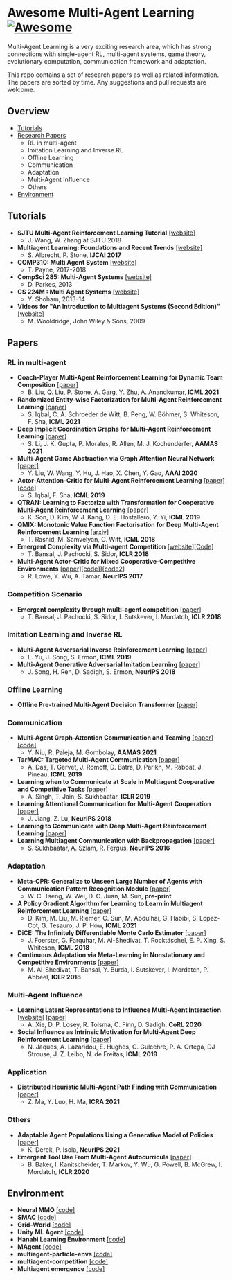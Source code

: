 # Awesome Multi-Agent Learning [![Awesome](https://cdn.rawgit.com/sindresorhus/awesome/d7305f38d29fed78fa85652e3a63e154dd8e8829/media/badge.svg)](https://github.com/sindresorhus/awesome)
Multi-Agent Learning is a very exciting research area, which has strong connections with single-agent RL, multi-agent systems, game theory, evolutionary computation, communication framework and adaptation.

This repo contains a set of research papers as well as related information. The papers are sorted by time. Any suggestions and pull requests are welcome.

## Overview
 - [Tutorials](#tutorials)
 - [Research Papers](#papers)
    - RL in multi-agent
    - Imitation Learning and Inverse RL
    - Offline Learning
    - Communication
    - Adaptation
    - Multi-Agent Influence
    - Others
 - [Environment](#environment)

## Tutorials
- **SJTU Multi-Agent Reinforcement Learning Tutorial** [[website]](http://wnzhang.net/tutorials/marl2018/index.html)
  - J. Wang, W. Zhang at SJTU 2018 
-  **Multiagent Learning: Foundations and Recent Trends** [[website]](http://www.cs.utexas.edu/~larg/ijcai17_tutorial/)
    - S. Albrecht, P. Stone, **IJCAI 2017**
- **COMP310: Multi Agent System** [[website]](https://cgi.csc.liv.ac.uk/~trp/COMP310.html)    
  - T. Payne, 2017-2018
- **CompSci 285: Multi-Agent Systems** [[website]](https://www.seas.harvard.edu/courses/cs285/CS_285/Course_Home.html)   
  - D. Parkes, 2013
- **CS 224M : Multi Agent Systems** [[website]](http://web.stanford.edu/class/cs224m/)
  - Y. Shoham, 2013-14
- **Videos for "An Introduction to Multiagent Systems (Second Edition)"** [[website]](http://www.cs.ox.ac.uk/people/michael.wooldridge/pubs/imas/videos/)   
  - M. Wooldridge, John Wiley & Sons, 2009


## Papers
### RL in multi-agent
- **Coach-Player Multi-Agent Reinforcement Learning for Dynamic Team Composition** [[paper]](https://arxiv.org/abs/2105.08692)
  - B. Liu, Q. Liu, P. Stone, A. Garg, Y. Zhu, A. Anandkumar, **ICML 2021**
- **Randomized Entity-wise Factorization for Multi-Agent Reinforcement Learning** [[paper]](https://arxiv.org/abs/2006.04222)
  - S. Iqbal, C. A. Schroeder de Witt, B. Peng, W. Böhmer, S. Whiteson, F. Sha, **ICML 2021**
- **Deep Implicit Coordination Graphs for Multi-Agent Reinforcement Learning** [[paper]](https://arxiv.org/abs/2006.11438)
  - S. Li, J. K. Gupta, P. Morales, R. Allen, M. J. Kochenderfer, **AAMAS 2021**
- **Multi-Agent Game Abstraction via Graph Attention Neural Network** [[paper]](https://arxiv.org/abs/1911.10715)
  - Y. Liu, W. Wang, Y. Hu, J. Hao, X. Chen, Y. Gao, **AAAI 2020**
- **Actor-Attention-Critic for Multi-Agent Reinforcement Learning** [[paper]](https://arxiv.org/abs/1810.02912) [[code]](https://github.com/shariqiqbal2810/MAAC)
  - S. Iqbal, F. Sha, **ICML 2019**
- **QTRAN: Learning to Factorize with Transformation for Cooperative Multi-Agent Reinforcement Learning** [[paper]](https://arxiv.org/abs/1905.05408)
  - K. Son, D. Kim, W. J. Kang, D. E. Hostallero, Y. Yi, **ICML 2019**
- **QMIX: Monotonic Value Function Factorisation for Deep Multi-Agent Reinforcement Learning** [[arxiv]](https://arxiv.org/abs/1803.11485)
  - T. Rashid, M. Samvelyan, C. Witt, **ICML 2018**
- **Emergent Complexity via Multi-agent Competition** [[website]](https://arxiv.org/abs/1710.03748)[[Code]](https://github.com/openai/multiagent-competition)
  - T. Bansal, J. Pachocki, S. Sidor, **ICLR 2018**
- **Multi-Agent Actor-Critic for Mixed Cooperative-Competitive Environments** [[paper]](https://arxiv.org/abs/1706.02275)[[code1]](https://github.com/openai/multiagent-particle-envs)[[code2]](https://github.com/openai/maddpg)
  - R. Lowe, Y. Wu, A. Tamar, **NeurIPS 2017**

### Competition Scenario
- **Emergent complexity through multi-agent competition** [[paper]](https://arxiv.org/pdf/1710.03748.pdf)
    - T. Bansal, J. Pachocki, S. Sidor, I. Sutskever, I. Mordatch, **ICLR 2018**

### Imitation Learning and Inverse RL
- **Multi-Agent Adversarial Inverse Reinforcement Learning** [[paper]](https://arxiv.org/abs/1907.13220)
  - L. Yu, J. Song, S. Ermon, **ICML 2019**
- **Multi-Agent Generative Adversarial Imitation Learning** [[paper]](https://arxiv.org/pdf/1807.09936.pdf)
  - J. Song, H. Ren, D. Sadigh, S. Ermon, **NeurIPS 2018**

### Offline Learning
-  **Offline Pre-trained Multi-Agent Decision Transformer** [[paper]](https://openreview.net/forum?id=W08IqLMlMer)

### Communication
- **Multi-Agent Graph-Attention Communication and Teaming** [[paper]](https://dl.acm.org/doi/abs/10.5555/3463952.3464065) [[code]](https://github.com/MAGIC-AAMAS/MAGIC)
  - Y. Niu, R. Paleja, M. Gombolay, **AAMAS 2021**
- **TarMAC: Targeted Multi-Agent Communication** [[paper]](https://proceedings.mlr.press/v97/das19a.html)
  - A. Das, T. Gervet, J. Romoff, D. Batra, D. Parikh, M. Rabbat, J. Pineau, **ICML 2019**
- **Learning when to Communicate at Scale in Multiagent Cooperative and Competitive Tasks** [[paper]](https://arxiv.org/abs/1812.09755)
  - A. Singh, T. Jain, S. Sukhbaatar, **ICLR 2019**
- **Learning Attentional Communication for Multi-Agent Cooperation** [[paper]](https://arxiv.org/abs/1805.07733)
  - J. Jiang, Z. Lu, **NeurIPS 2018**
- **Learning to Communicate with Deep Multi-Agent Reinforcement Learning** [[paper]](https://proceedings.neurips.cc/paper/2016/hash/c7635bfd99248a2cdef8249ef7bfbef4-Abstract.html)
- **Learning Multiagent Communication with Backpropagation** [[paper]](https://arxiv.org/abs/1605.07736)
  - S. Sukhbaatar, A. Szlam, R. Fergus, **NeurIPS 2016**

### Adaptation
- **Meta-CPR: Generalize to Unseen Large Number of Agents with Communication Pattern Recognition Module** [[paper]](https://arxiv.org/abs/2112.07222)
  - W. C. Tseng, W. Wei, D. C. Juan, M. Sun, **pre-print**
- **A Policy Gradient Algorithm for Learning to Learn in Multiagent Reinforcement Learning** [[paper]](https://arxiv.org/abs/2011.00382)
    - D. Kim, M. Liu, M. Riemer, C. Sun, M. Abdulhai, G. Habibi, S. Lopez-Cot, G. Tesauro, J. P. How, **ICML 2021**
- **DiCE: The Infinitely Differentiable Monte Carlo Estimator** [[paper]](https://arxiv.org/abs/1802.05098)
    - J. Foerster, G. Farquhar, M. Al-Shedivat, T. Rocktäschel, E. P. Xing, S. Whiteson, **ICML 2018**
- **Continuous Adaptation via Meta-Learning in Nonstationary and Competitive Environments** [[paper]](https://arxiv.org/pdf/1710.03641.pdf)
  - M. Al-Shedivat, T. Bansal, Y. Burda, I. Sutskever, I. Mordatch, P. Abbeel, **ICLR 2018**

### Multi-Agent Influence
- **Learning Latent Representations to Influence Multi-Agent Interaction** [[website]](https://sites.google.com/view/latent-strategies/) [[paper]](https://arxiv.org/abs/2011.06619)
  - A. Xie, D. P. Losey, R. Tolsma, C. Finn, D. Sadigh, **CoRL 2020**
- **Social Influence as Intrinsic Motivation for Multi-Agent Deep Reinforcement Learning** [[paper]](https://arxiv.org/abs/1810.08647)
  - N. Jaques, A. Lazaridou, E. Hughes, C. Gulcehre, P. A. Ortega, DJ Strouse, J. Z. Leibo, N. de Freitas, **ICML 2019**

### Application
- **Distributed Heuristic Multi-Agent Path Finding with Communication** [[paper]](https://arxiv.org/abs/2106.11365)
  - Z. Ma, Y. Luo, H. Ma, **ICRA 2021**

### Others
- **Adaptable Agent Populations Using a Generative Model of Policies** [[paper]](https://arxiv.org/abs/2107.07506)
    - K. Derek, P. Isola, **NeurIPS 2021**
- **Emergent Tool Use From Multi-Agent Autocurricula** [[paper]](https://arxiv.org/abs/1909.07528)
    - B. Baker, I. Kanitscheider, T. Markov, Y. Wu, G. Powell, B. McGrew, I. Mordatch, **ICLR 2020**


## Environment
- **Neural MMO** [[code]](https://neuralmmo.github.io/build/html/rst/userguide.html)
- **SMAC** [[code]](https://github.com/oxwhirl/smac)
- **Grid-World** [[code]](https://github.com/ArnaudFickinger/gym-multigrid)
- **Unity ML Agent** [[code]](https://github.com/Unity-Technologies/ml-agents)
- **Hanabi Learning Environment** [[code]](https://github.com/deepmind/hanabi-learning-environment)
- **MAgent** [[code]](https://github.com/geek-ai/MAgent) 
- **multiagent-particle-envs** [[code]](https://github.com/openai/multiagent-particle-envs)
- **multiagent-competition** [[code]](https://github.com/openai/multiagent-competition)
- **Multiagent emergence** [[code]](https://github.com/openai/multi-agent-emergence-environments)

<!-- <table >
  <tr>
    <td>Alfreds Futterkiste</td>
    <td>Maria Anders</td>
    <td>Germany</td>
  </tr>
  <tr>
    <th>SMAC</th>
    <th>Grid-World</th>
    <th>Unity ML Agent</th>
  </tr>
  <tr>
    <td>Centro comercial Moctezuma</td>
    <td>Francisco Chang</td>
    <td>Mexico</td>
  </tr>
  <tr>
    <th>Company</th>
    <th>Contact</th>
    <th>Country</th>
  </tr>
</table> -->
